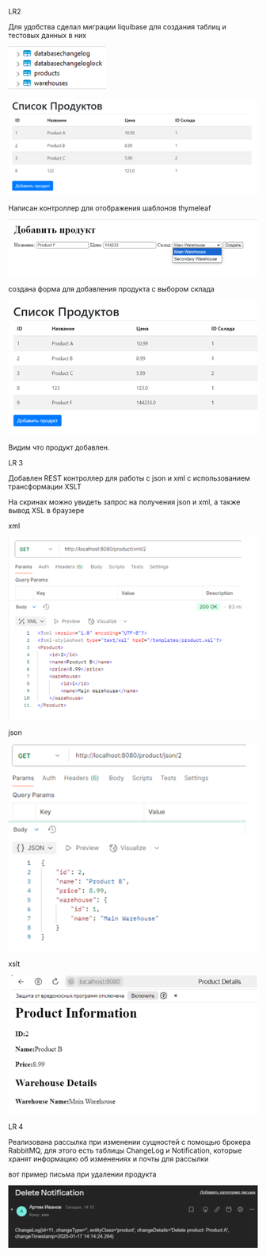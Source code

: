 LR2

Для удобства сделал миграции liquibase для создания таблиц и тестовых данных в них

![](images/img_6.png)

![](images/img.png)

Написан контроллер для отображения шаблонов thymeleaf

![](images/img_1.png)

создана форма для добавления продукта с выбором склада


![](images/img_2.png)

Видим что продукт добавлен.

LR 3

Добавлен REST контроллер для работы с json и xml с использованием трансформации XSLT 

На скринах можно увидеть запрос на получения json и xml, а также вывод XSL в браузере

xml

![](images/img_3.png)

json

![](images/img_4.png)

xslt

![](images/img_5.png)

LR 4

Реализована рассылка при изменении сущностей с помощью брокера RabbitMQ, для этого есть таблицы ChangeLog и Notification, 
которые хранят информацию об изменениях и почты для рассылки

вот пример письма при удалении продукта

![](images/img_7.png)
